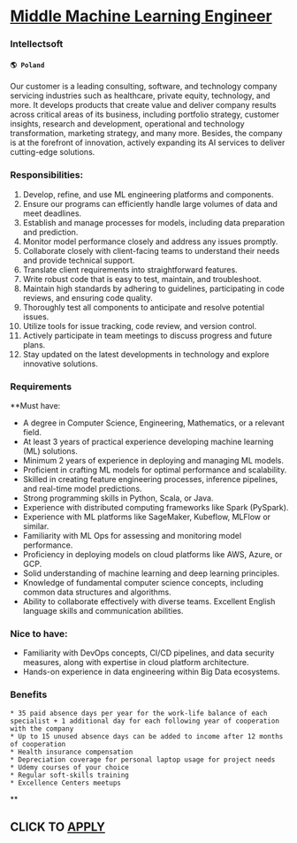 # [Middle Machine Learning Engineer](https://www.remotewlb.com/apply/middle-machine-learning-engineer)  
### Intellectsoft  
#### `🌎 Poland`  

Our customer is a leading consulting, software, and technology company servicing industries such as healthcare, private equity, technology, and more. It develops products that create value and deliver company results across critical areas of its business, including portfolio strategy, customer insights, research and development, operational and technology transformation, marketing strategy, and many more. Besides, the company is at the forefront of innovation, actively expanding its AI services to deliver cutting-edge solutions.

### Responsibilities:

  1. Develop, refine, and use ML engineering platforms and components. 
  2. Ensure our programs can efficiently handle large volumes of data and meet deadlines. 
  3. Establish and manage processes for models, including data preparation and prediction. 
  4. Monitor model performance closely and address any issues promptly. 
  5. Collaborate closely with client-facing teams to understand their needs and provide technical support. 
  6. Translate client requirements into straightforward features. 
  7. Write robust code that is easy to test, maintain, and troubleshoot. 
  8. Maintain high standards by adhering to guidelines, participating in code reviews, and ensuring code quality. 
  9. Thoroughly test all components to anticipate and resolve potential issues. 
  10. Utilize tools for issue tracking, code review, and version control. 
  11. Actively participate in team meetings to discuss progress and future plans. 
  12. Stay updated on the latest developments in technology and explore innovative solutions.

### Requirements

 **Must have:

  * A degree in Computer Science, Engineering, Mathematics, or a relevant field. 
  * At least 3 years of practical experience developing machine learning (ML) solutions. 
  * Minimum 2 years of experience in deploying and managing ML models. 
  * Proficient in crafting ML models for optimal performance and scalability. 
  * Skilled in creating feature engineering processes, inference pipelines, and real-time model predictions. 
  * Strong programming skills in Python, Scala, or Java. 
  * Experience with distributed computing frameworks like Spark (PySpark). 
  * Experience with ML platforms like SageMaker, Kubeflow, MLFlow or similar. 
  * Familiarity with ML Ops for assessing and monitoring model performance. 
  * Proficiency in deploying models on cloud platforms like AWS, Azure, or GCP. 
  * Solid understanding of machine learning and deep learning principles. 
  * Knowledge of fundamental computer science concepts, including common data structures and algorithms. 
  * Ability to collaborate effectively with diverse teams. Excellent English language skills and communication abilities.

### Nice to have:

  * Familiarity with DevOps concepts, CI/CD pipelines, and data security measures, along with expertise in cloud platform architecture. 
  * Hands-on experience in data engineering within Big Data ecosystems.

### Benefits

    * 35 paid absence days per year for the work-life balance of each specialist + 1 additional day for each following year of cooperation with the company
    * Up to 15 unused absence days can be added to income after 12 months of cooperation
    * Health insurance compensation
    * Depreciation coverage for personal laptop usage for project needs
    * Udemy courses of your choice
    * Regular soft-skills training
    * Excellence Сenters meetups

**

  
## CLICK TO [APPLY](https://www.remotewlb.com/apply/middle-machine-learning-engineer)

